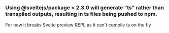 ### Using @sveltejs/package > 2.3.0 will generate "ts" rather than transpiled outputs, resulting in ts files being pushed to npm.

For now it breaks Svelte preview REPL as it can't compile ts on the fly
